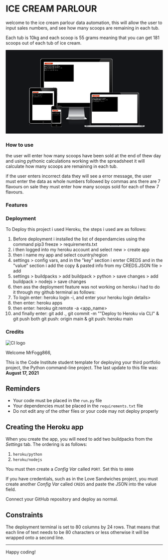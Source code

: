 

# ICE CREAM PARLOUR

welcome to the ice cream parlour data automation, this will allow the user to input sales numbers, and see how many scoops are remaining in each tub.

Each tub is 10kg and each scoop is 55 grams meaning that you can get 181 scoops out of each tub of ice cream.

![screenshot](assets/images/screenshts.png)



### How to use 

the user will enter how many scoops have been sold at the end of thew day and using pythonic calculations working with the spreadsheet it will calculate how many scoops are remaining in each tub.

if the user enters incorrect data they will see a error message, the user must enter the data as whole numbers followed by commas ans there are 7 flavours on sale they must enter how many scoops sold for each of thew 7 flavours.

### Features 


### Deployment

To Deploy this project i used Heroku, the steps i used are as follows:

1.  Before deployment i installed the list of dependamcies using the command pip3 freeze > requirements.txt
2. i then logged into my heroku account and select new > create app 
3. then i name my app and select country/region
4. settings > config vars, and in the "key" section i enrter CREDS and in the "value" section i add the copy & pasted info from my CREDS.JSON file > add
5. settings > buildpacks > add buildpack > python > save changes > add buildpack > nodejs  > save changes 
6. then ass the deployment feature was not working on heroku i had to do it through my github terminal as follows:
7. To login enter:  heroku login -i, and enter your heroku login details>
8. then enter: heroku apps
9. then enter: heroku git:remote -a <app_name> 
10. and finally enter: git add ., git commit -m ""Deploy to Heroku via CLI" & git push both git push: origin main & git push: heroku main 

### Credits








![CI logo](https://codeinstitute.s3.amazonaws.com/fullstack/ci_logo_small.png)

Welcome MrFogg866,

This is the Code Institute student template for deploying your third portfolio project, the Python command-line project. The last update to this file was: **August 17, 2021**

## Reminders

* Your code must be placed in the `run.py` file
* Your dependencies must be placed in the `requirements.txt` file
* Do not edit any of the other files or your code may not deploy properly

## Creating the Heroku app

When you create the app, you will need to add two buildpacks from the _Settings_ tab. The ordering is as follows:

1. `heroku/python`
2. `heroku/nodejs`

You must then create a _Config Var_ called `PORT`. Set this to `8000`

If you have credentials, such as in the Love Sandwiches project, you must create another _Config Var_ called `CREDS` and paste the JSON into the value field.

Connect your GitHub repository and deploy as normal.

## Constraints

The deployment terminal is set to 80 columns by 24 rows. That means that each line of text needs to be 80 characters or less otherwise it will be wrapped onto a second line.

-----
Happy coding!
